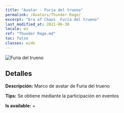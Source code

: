 ```yaml
---
title: "Avatar - Furia del trueno"
permalink: /Avatars/Thunder Rage/
excerpt: "Era of Chaos  Furia del trueno"
last_modified_at: 2021-06-30
locale: es
ref: "Thunder Rage.md"
toc: false
classes: wide
---
```

 ![Furia del trueno](/images/a/avatarFrame_57.png)

## Detalles

 **Descripción:** Marco de avatar de Furia del trueno 

 **Tips:** Se obtiene mediante la participación en eventos 

 **Is available:**  + 

